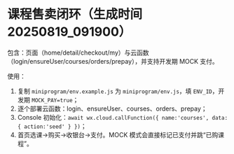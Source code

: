 # 课程售卖闭环（生成时间 20250819_091900）

包含：页面（home/detail/checkout/my）与云函数（login/ensureUser/courses/orders/prepay），并支持开发期 MOCK 支付。

使用：
1) 复制 `miniprogram/env.example.js` 为 `miniprogram/env.js`，填 `ENV_ID`，开发期 `MOCK_PAY=true`；
2) 逐个部署云函数：login、ensureUser、courses、orders、prepay；
3) Console 初始化：`await wx.cloud.callFunction({ name:'courses', data:{ action:'seed' } })`；
4) 首页选课→购买→收银台→支付。MOCK 模式会直接标记已支付并跳“已购课程”。
